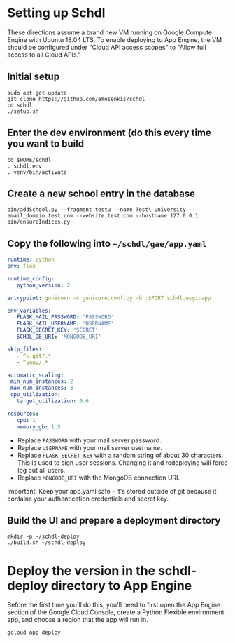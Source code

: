 # Setting up Schdl

These directions assume a brand new VM running on Google Compute Engine with
Ubuntu 18.04 LTS. To enable deploying to App Engine, the VM should be
configured under "Cloud API access scopes" to "Allow full access to all Cloud
APIs."

## Initial setup

```shell
sudo apt-get update
git clone https://github.com/emosenkis/schdl
cd schdl
./setup.sh
```

## Enter the dev environment (do this every time you want to build 

```shell
cd $HOME/schdl
. schdl.env
. venv/bin/activate
```

## Create a new school entry in the database

```shell
bin/addSchool.py --fragment testu --name Test\ University --email_domain test.com --website test.com --hostname 127.0.0.1
bin/ensureIndices.py
```

## Copy the following into `~/schdl/gae/app.yaml`

```yaml
runtime: python 
env: flex 

runtime_config: 
   python_version: 2 

entrypoint: gunicorn -c gunicorn.conf.py -b :$PORT schdl.wsgi:app 

env_variables: 
   FLASK_MAIL_PASSWORD: 'PASSWORD' 
   FLASK_MAIL_USERNAME: 'USERNAME' 
   FLASK_SECRET_KEY: 'SECRET' 
   SCHDL_DB_URI: 'MONGODB_URI'

skip_files: 
   - ^\.git/.* 
   - ^venv/.* 

automatic_scaling: 
 min_num_instances: 2 
 max_num_instances: 3 
 cpu_utilization: 
   target_utilization: 0.6 

resources: 
   cpu: 1 
   memory_gb: 1.5

```

- Replace `PASSWORD` with your mail server password.
- Replace `USERNAME` with your mail server username.
- Replace `FLASK_SECRET_KEY` with a random string of about 30 characters. This is used to sign user sessions. Changing it and redeploying will force log out all users.
- Replace `MONGODB_URI` with the MongoDB connection URI.

Important: Keep your app.yaml safe - it's stored outside of git because it contains your authentication credentials and secret key.

## Build the UI and prepare a deployment directory

```shell
mkdir -p ~/schdl-deploy
./build.sh ~/schdl-deploy
```

# Deploy the version in the schdl-deploy directory to App Engine

Before the first time you'll do this, you'll need to first open the App Engine section of the Google Cloud Console, create a Python Flexible environment app, and choose a region that the app will run in.

```shell
gcloud app deploy
```
